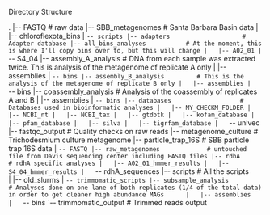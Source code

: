 

Directory Structure

.
|-- FASTQ                       # raw data
|-- SBB_metagenomes             # Santa Barbara Basin data
|   |-- chloroflexota_bins
|   `-- scripts
|-- adapters                    # Adapter database
|-- all_bins_analyses           # At the moment, this is where I'll copy bins over to, but this will change
|   |-- A02_01
|   `-- S4_04
|-- assembly_A_analysis         # DNA from each sample was extracted twice. This is analysis of the metagenome of replicate A only
|   |-- assemblies
|   `-- bins
|-- assembly_B_analysis         # This is the analysis of the metagenome of replicate B only
|   |-- assemblies
|   `-- bins
|-- coassembly_analysis         # Analysis of the coassembly of replicates A and B
|   |-- assemblies
|   `-- bins
|-- databases                   # Databases used in bioinformatic analyses
|   |-- MY_CHECKM_FOLDER
|   |-- NCBI_nt
|   |-- NCBI_tax
|   |-- gtdbtk
|   |-- kofam_database
|   |-- pfam_database
|   |-- silva
|   |-- tigrfam_database
|   `-- univec
|-- fastqc_output               # Quality checks on raw reads 
|-- metagenome_culture          # Trichodesmium culture metagenome
|-- particle_trap_16S           # SBB particle trap 16S data
|   `-- FASTQ
|-- raw_metagenomes             # untouched file from Davis sequencing center including FASTQ files
|-- rdhA                        # rdhA specific analyses
|   |-- A02_01_hmmer_results
|   |-- S4_04_hmmer_results
|   `-- rdhA_sequences
|-- scripts                     # All the scripts   
|   |-- old_slurms
|   `-- trimmomatic_scripts
|-- subsample_analysis          # Analyses done on one lane of both replicates (1/4 of the total data) in order to get cleaner high abundance MAGs     
|   |-- assemblies      
|   `-- bins
`-- trimmomatic_output          # Trimmed reads output   
